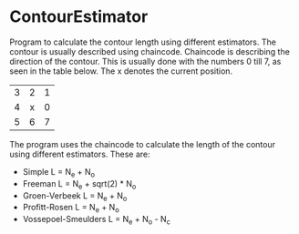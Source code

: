 # ContourEstimator

Program to calculate the contour length using different estimators. The contour is usually described using chaincode. Chaincode is describing the direction of the contour. This is usually done with the numbers 0 till 7, as seen in the table below. The x denotes the current position.

|   |   |   |
| - |:-:| -:|
| 3 | 2 | 1 |
| 4 | x | 0 |
| 5 | 6 | 7 |

The program uses the chaincode to calculate the length of the contour using different estimators. These are:

* Simple    L = N<sub>e</sub> + N<sub>o</sub>
* Freeman   L = N<sub>e</sub> + sqrt(2) \* N<sub>o</sub>
* Groen-Verbeek   L = N<sub>e</sub> + N<sub>o</sub>
* Profitt-Rosen   L = N<sub>e</sub> + N<sub>o</sub>
* Vossepoel-Smeulders    L = N<sub>e</sub> + N<sub>o</sub> - N<sub>c</sub>
